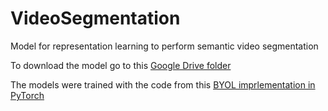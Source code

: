 # VideoSegmentation
Model for representation learning to perform semantic video segmentation

To download the model go to this [Google Drive folder](https://drive.google.com/drive/folders/1r-aOUzP13lx8KRCXtYIP_b6BH2APT7-f?usp=sharing)

The models were trained with the code from this [BYOL imprlementation in PyTorch](https://github.com/sthalles/PyTorch-BYOL)
